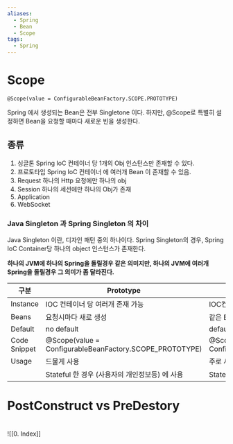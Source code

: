 ```yaml
---
aliases:
  - Spring
  - Bean
  - Scope
tags:
  - Spring
---
```



# Scope
```
@Scope(value = ConfigurableBeanFactory.SCOPE.PROTOTYPE)
```

Spring 에서 생성되는 Bean은 전부 Singletone 이다.
하지만,  @Scope로 특별히 설정하면 Bean을 요청할 때마다 새로운 빈을 생성한다.

## 종류

1. 싱글톤
   Spring IoC 컨테이너 당 1개의 Obj 인스턴스만 존재할 수 있다.
2. 프로토타입
   Spring IoC 컨테이너 에 여러개 Bean 이 존재할 수 있음.
3. Request
   하나의 Http 요청에만 하나의 obj
4. Session
   하나의 세션에만 하나의 Obj가 존재
5. Application
6. WebSocket

### Java Singleton 과 Spring Singleton 의 차이
Java Singleton 이란, 디자인 패턴 중의 하나이다.
Spring Singleton의 경우, Spring IoC Container당 하나의 object 인스턴스가 존재한다.

**하나의 JVM에 하나의 Spring을 돌릴경우 같은 의미지만, 하나의 JVM에 여러개 Spring을 돌릴경우 그 의미가 좀 달라진다.**


| 구분           | Prototype                                               | Singleton                                               |
| ------------ | ------------------------------------------------------- | ------------------------------------------------------- |
| Instance     | IOC 컨테이너 당 여러개 존재 가능                                    | IOC컨테이너 당 1개                                            |
| Beans        | 요청시마다 새로 생성                                             | 같은 Bean이 재사용됨                                           |
| Default      | no default                                              | default                                                 |
| Code Snippet | @Scope(value = ConfigurableBeanFactory.SCOPE_PROTOTYPE) | @Scope(value = ConfigurableBeanFactory.SCOPE_SINGLETON) |
| Usage        | 드물게 사용                                                  | 주로 사용                                                   |
|              | Stateful 한 경우 (사용자의 개인정보등) 에 사용                         | Stateless 한 경우에 사용                                      |


# PostConstruct vs PreDestory


##

###

# 
##
###





![[0. Index]]

